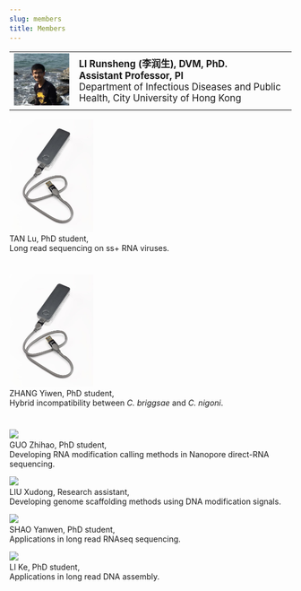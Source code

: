 ```yaml
---
slug: members
title: Members
---
```




<style>
    @media only screen and (max-width: 768px) {
        td {
            display: block;
        }
    }
</style>

<link rel="stylesheet" href="https://cdn.jsdelivr.net/gh/jpswalsh/academicons/css/academicons.min.css">

<table style="border:none; font-size: 120%; width:100%;">
   <tr style="border:none;"> 
    <td style="border:none;"><img src="/images/members/lrs.png" width='200px'></td>
    <td style="border:none;"><strong>LI Runsheng (李润生), DVM, PhD.<br>
        Assistant Professor, PI </strong><br>
        Department of Infectious Diseases and Public Health, City University of Hong Kong
        <br>
        <a href="https://github.com/runsheng/" aria-label="Github">
            <i class="fa fa-github fa-2x" aria-hidden="true" style="font-size: 150%;"></i></a>
        <a href="https://twitter.com/Runsheng_li/" aria-label="Twitter">
            <i class="fa fa-twitter fa-2x" aria-hidden="true" style="font-size: 150%;"></i></a>
        <a href="https://scholar.google.com/citations?user=aIFBO38AAAAJ&hl=en" aria-label="GoogleScholar">    
            <i class="ai ai-google-scholar ai-2x" style="font-size: 150%;"></i></a>
        <a href="https://orcid.org/0000-0003-1563-1844" aria-label="Orcid">    
            <i class="ai ai-orcid ai-2x" style="font-size: 150%;"></i></a>   
        <a href="https://pubmed.ncbi.nlm.nih.gov/?term=LI%2C%20runsheng[Author]" aria-label="Pubmed">    
            <i class="ai ai-pubmed ai-2x" style="font-size: 150%;"></i></a>                               
    </td>
  </tr> 
</table> 

<tr>
<img src="/images/members/minion2.jpg" width='150px'> <br>
TAN Lu, PhD student, <br> Long read sequencing on ss+ RNA viruses.
<br>
<a href="https://scholars.cityu.edu.hk/en/persons/lu-tan(555e8ede-cc0f-4da9-b9b3-62ef54de27a4).html" aria-label="GoogleScholar">    
<i class=" ai ai-google-scholar ai-2x" style="font-size: 150%;"></i></a> <br>


<img src="/images/members/minion2.jpg" width='150px'><br>
ZHANG Yiwen, PhD student, <br> Hybrid incompatibility between _C. briggsae_ and _C. nigoni_. 
<a href="https://scholars.cityu.edu.hk/en/persons/yiwen-zhang(363c3c5d-9603-4042-ae8c-539047a60983).html" aria-label="GoogleScholar">    
<i class=" ai ai-google-scholar ai-2x" style="font-size: 150%;"></i></a> <br> 

<img src="https://avatars.githubusercontent.com/u/76717431" width='150px'></td> <br>
GUO Zhihao, PhD student, <br> Developing RNA modification calling methods in Nanopore direct-RNA sequencing.
<br>
<a href="https://github.com/JeremyQuo" aria-label="Github"> 
<i class="fa fa-github fa-2x" aria-hidden="true" style="font-size: 150%;"></i></a>

<img src="https://avatars.githubusercontent.com/u/109017230" width='150px'></td> <br>
LIU Xudong, Research assistant, <br> Developing genome scaffolding methods using DNA modification signals.
<br>
<a href="https://github.com/lxd98" aria-label="Github">
<i class="fa fa-github fa-2x" aria-hidden="true" style="font-size: 150%;"></i></a>

<img src="https://avatars.githubusercontent.com/u/97601038" width='150px'></td> <br>
SHAO Yanwen, PhD student, <br> Applications in long read RNAseq sequencing.
<br>
<a href="https://github.com/sz1875597589" aria-label="Github">
<i class="fa fa-github fa-2x" aria-hidden="true" style="font-size: 150%;"></i></a>

<img src="https://avatars.githubusercontent.com/u/52870888" width='150px'></td> <br>
LI Ke, PhD student, <br> Applications in long read DNA assembly.
<br>
<a href="https://github.com/nimua" aria-label="Github">
<i class="fa fa-github fa-2x" aria-hidden="true" style="font-size: 150%;"></i></a>

    
</tr> 





</table> 



